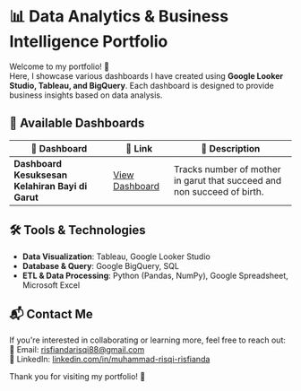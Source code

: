 # 📊 Data Analytics & Business Intelligence Portfolio

Welcome to my portfolio! 🎯  
Here, I showcase various dashboards I have created using **Google Looker Studio, Tableau, and BigQuery**. Each dashboard is designed to provide business insights based on data analysis.

## 🚀 Available Dashboards

| 📌 Dashboard | 🔗 Link | 📖 Description |
|-------------|--------|-------------|
| **Dashboard Kesuksesan Kelahiran Bayi di Garut** | [View Dashboard]([https://link-to-dashboard.com](https://public.tableau.com/app/profile/muhammad.risqi.risfianda/viz/DashboardKesuksesanKelahiranBayidiGarut/Dashboard1)) | Tracks number of mother in garut that succeed and non succeed of birth. |

## 🛠️ Tools & Technologies
- **Data Visualization**: Tableau, Google Looker Studio
- **Database & Query**: Google BigQuery, SQL
- **ETL & Data Processing**: Python (Pandas, NumPy), Google Spreadsheet, Microsoft Excel

## 📬 Contact Me
If you're interested in collaborating or learning more, feel free to reach out:  
📧 Email: [risfiandarisqi88@gmail.com](mailto:risfiandarisqi88@gmail.com)  
🔗 LinkedIn: [linkedin.com/in/muhammad-risqi-risfianda](https://linkedin.com/in/muhammad-risqi-risfianda)  

Thank you for visiting my portfolio! 🚀  
